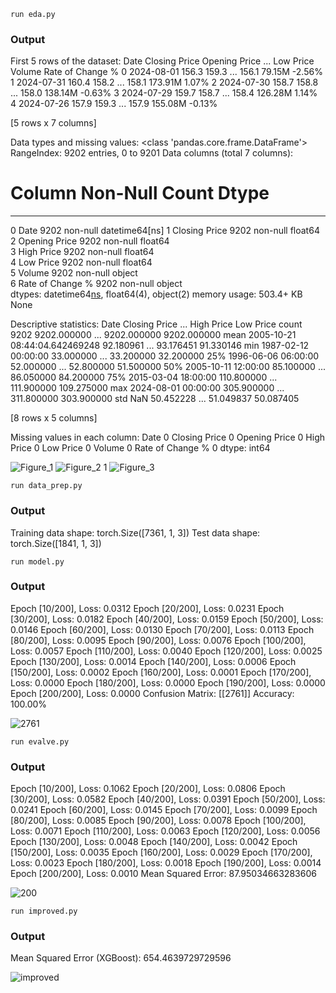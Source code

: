 `run eda.py`
### Output
First 5 rows of the dataset:
        Date  Closing Price  Opening Price  ...  Low Price   Volume Rate of Change %
0 2024-08-01          156.3          159.3  ...      156.1   79.15M           -2.56%
1 2024-07-31          160.4          158.2  ...      158.1  173.91M            1.07%
2 2024-07-30          158.7          158.8  ...      158.0  138.14M           -0.63%
3 2024-07-29          159.7          158.7  ...      158.4  126.28M            1.14%
4 2024-07-26          157.9          159.3  ...      157.9  155.08M           -0.13%

[5 rows x 7 columns]

Data types and missing values:
<class 'pandas.core.frame.DataFrame'>
RangeIndex: 9202 entries, 0 to 9201
Data columns (total 7 columns):
 #   Column            Non-Null Count  Dtype         
---  ------            --------------  -----         
 0   Date              9202 non-null   datetime64[ns]
 1   Closing Price     9202 non-null   float64       
 2   Opening Price     9202 non-null   float64       
 3   High Price        9202 non-null   float64       
 4   Low Price         9202 non-null   float64       
 5   Volume            9202 non-null   object        
 6   Rate of Change %  9202 non-null   object        
dtypes: datetime64[ns](1), float64(4), object(2)
memory usage: 503.4+ KB
None

Descriptive statistics:
                                Date  Closing Price  ...   High Price    Low Price
count                           9202    9202.000000  ...  9202.000000  9202.000000
mean   2005-10-21 08:44:04.642469248      92.180961  ...    93.176451    91.330146
min              1987-02-12 00:00:00      33.000000  ...    33.200000    32.200000
25%              1996-06-06 06:00:00      52.000000  ...    52.800000    51.500000
50%              2005-10-11 12:00:00      85.100000  ...    86.050000    84.200000
75%              2015-03-04 18:00:00     110.800000  ...   111.900000   109.275000
max              2024-08-01 00:00:00     305.900000  ...   311.800000   303.900000
std                              NaN      50.452228  ...    51.049837    50.087405

[8 rows x 5 columns]

Missing values in each column:
Date                0
Closing Price       0
Opening Price       0
High Price          0
Low Price           0
Volume              0
Rate of Change %    0
dtype: int64

![Figure_1](https://github.com/user-attachments/assets/d69dc6d1-bca2-4678-ba69-fdac1c479207)
![Figure_2 1](https://github.com/user-attachments/assets/381e961a-daee-41bc-bdf6-e3bff4ed88fc)
![Figure_3](https://github.com/user-attachments/assets/22eb47c2-c7d6-4048-af6b-ee105de02838)

`run data_prep.py`
### Output
Training data shape: torch.Size([7361, 1, 3])
Test data shape: torch.Size([1841, 1, 3])

`run model.py`
### Output
Epoch [10/200], Loss: 0.0312
Epoch [20/200], Loss: 0.0231
Epoch [30/200], Loss: 0.0182
Epoch [40/200], Loss: 0.0159
Epoch [50/200], Loss: 0.0146
Epoch [60/200], Loss: 0.0130
Epoch [70/200], Loss: 0.0113
Epoch [80/200], Loss: 0.0095
Epoch [90/200], Loss: 0.0076
Epoch [100/200], Loss: 0.0057
Epoch [110/200], Loss: 0.0040
Epoch [120/200], Loss: 0.0025
Epoch [130/200], Loss: 0.0014
Epoch [140/200], Loss: 0.0006
Epoch [150/200], Loss: 0.0002
Epoch [160/200], Loss: 0.0001
Epoch [170/200], Loss: 0.0000
Epoch [180/200], Loss: 0.0000
Epoch [190/200], Loss: 0.0000
Epoch [200/200], Loss: 0.0000
Confusion Matrix:
[[2761]]
Accuracy: 100.00%

![2761](https://github.com/user-attachments/assets/bed99b4c-5166-4e44-b3f9-f999663285a7)

`run evalve.py`
### Output
Epoch [10/200], Loss: 0.1062
Epoch [20/200], Loss: 0.0806
Epoch [30/200], Loss: 0.0582
Epoch [40/200], Loss: 0.0391
Epoch [50/200], Loss: 0.0241
Epoch [60/200], Loss: 0.0145
Epoch [70/200], Loss: 0.0099
Epoch [80/200], Loss: 0.0085
Epoch [90/200], Loss: 0.0078
Epoch [100/200], Loss: 0.0071
Epoch [110/200], Loss: 0.0063
Epoch [120/200], Loss: 0.0056
Epoch [130/200], Loss: 0.0048
Epoch [140/200], Loss: 0.0042
Epoch [150/200], Loss: 0.0035
Epoch [160/200], Loss: 0.0029
Epoch [170/200], Loss: 0.0023
Epoch [180/200], Loss: 0.0018
Epoch [190/200], Loss: 0.0014
Epoch [200/200], Loss: 0.0010
Mean Squared Error: 87.95034663283606

![200](https://github.com/user-attachments/assets/4afdf413-ee81-45d2-87b8-8f395e42f24d)

`run improved.py`
### Output
Mean Squared Error (XGBoost): 654.4639729729596

![improved](https://github.com/user-attachments/assets/7c024336-6512-4b3b-ade4-228fe131f770)





